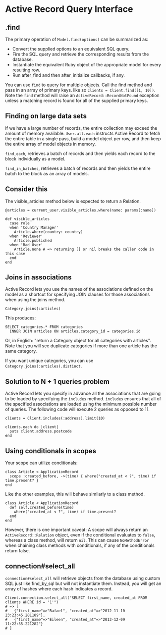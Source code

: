 # Active Record Query Interface

## .find

The primary operation of `Model.find(options)` can be summarized as:

- Convert the supplied options to an equivalent SQL query.
- Fire the SQL query and retrieve the corresponding results from the database.
- Instantiate the equivalent Ruby object of the appropriate model for every resulting row.
- Run after_find and then after_initialize callbacks, if any.

You can use `find` to query for multiple objects. Call the find method and pass in an array of primary keys. like so `clients = Client.find([1, 10])`. Note the `find` method will raise an `ActiveRecord::RecordNotFound` exception unless a matching record is found for all of the supplied primary keys.

## Finding on large data sets

If we have a large number of records, the entire collection may exceed the amount of memory available. `User.all.each` instructs Active Record to fetch the entire table in a single pass, build a model object per row, and then keep the entire array of model objects in memory.

`find_each`, retrieves a batch of records and then yields each record to the block individually as a model.

`find_in_batches`, retrieves a batch of records and then yields the entire batch to the block as an array of models.

## Consider this

The visible_articles method below is expected to return a Relation.
 
```
@articles = current_user.visible_articles.where(name: params[:name])

def visible_articles
  case role
  when 'Country Manager'
    Article.where(country: country)
  when 'Reviewer'
    Article.published
  when 'Bad User'
    Article.none # => returning [] or nil breaks the caller code in this case
  end
end
```

## Joins in associations

Active Record lets you use the names of the associations defined on the model as a shortcut for specifying JOIN clauses for those associations when using the joins method.

`Category.joins(:articles)`

This produces:

```
SELECT categories.* FROM categories
  INNER JOIN articles ON articles.category_id = categories.id
```

Or, in English: "return a Category object for all categories with articles". Note that you will see duplicate categories if more than one article has the same category.

If you want unique categories, you can use `Category.joins(:articles).distinct`.


## Solution to N + 1 queries problem

Active Record lets you specify in advance all the associations that are going to be loaded by specifying the `includes` method. `includes` ensures that all of the specified associations are loaded using the minimum possible number of queries. The following code will execute 2 queries as opposed to 11.

```
clients = Client.includes(:address).limit(10)
 
clients.each do |client|
  puts client.address.postcode
end
```


## Using conditionals in scopes

Your scope can utilize conditionals:
```
class Article < ApplicationRecord
  scope :created_before, ->(time) { where("created_at < ?", time) if time.present? }
end
```

Like the other examples, this will behave similarly to a class method.

```
class Article < ApplicationRecord
  def self.created_before(time)
    where("created_at < ?", time) if time.present?
  end
end
```

However, there is one important caveat: A scope will always return an `ActiveRecord::Relation` object, even if the conditional evaluates to `false`, whereas a class method, will return `nil`. This can cause `NoMethodError` when chaining class methods with conditionals, if any of the conditionals return false.

## connection#select_all

`connection#select_all` will retrieve objects from the database using custom SQL just like find_by_sql but will not instantiate them. Instead, you will get an array of hashes where each hash indicates a record.

```
Client.connection.select_all("SELECT first_name, created_at FROM clients WHERE id = '1'")
# => [
#   {"first_name"=>"Rafael", "created_at"=>"2012-11-10 23:23:45.281189"},
#   {"first_name"=>"Eileen", "created_at"=>"2013-12-09 11:22:35.221282"}
# ]
```
